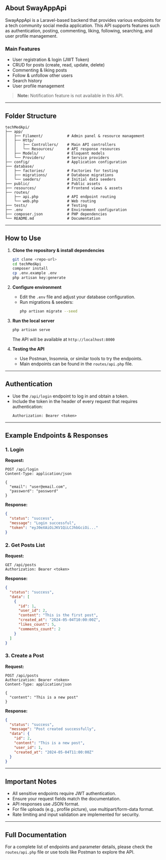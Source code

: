 ## About SwayAppApi

SwayAppApi is a Laravel-based backend that provides various endpoints for a tech community social media application. This API supports features such as authentication, posting, commenting, liking, following, searching, and user profile management.

### Main Features

- User registration & login (JWT Token)
- CRUD for posts (create, read, update, delete)
- Commenting & liking posts
- Follow & unfollow other users
- Search history
- User profile management

> **Note:** Notification feature is not available in this API.

---

## Folder Structure

```
techMedApi/
├── app/
│   ├── Filament/           # Admin panel & resource management
│   ├── Http/
│   │   ├── Controllers/    # Main API controllers
│   │   └── Resources/      # API response resources
│   ├── Models/             # Eloquent models
│   └── Providers/          # Service providers
├── config/                 # Application configuration
├── database/
│   ├── factories/          # Factories for testing
│   ├── migrations/         # Database migrations
│   └── seeders/            # Initial data seeders
├── public/                 # Public assets
├── resources/              # Frontend views & assets
├── routes/
│   ├── api.php             # API endpoint routing
│   └── web.php             # Web routing
├── tests/                  # Testing
├── .env                    # Environment configuration
├── composer.json           # PHP dependencies
└── README.md               # Documentation
```

---

## How to Use

1. **Clone the repository & install dependencies**
   ```bash
   git clone <repo-url>
   cd techMedApi
   composer install
   cp .env.example .env
   php artisan key:generate
   ```

2. **Configure environment**
   - Edit the `.env` file and adjust your database configuration.
   - Run migrations & seeders:
     ```bash
     php artisan migrate --seed
     ```

3. **Run the local server**
   ```bash
   php artisan serve
   ```
   The API will be available at `http://localhost:8000`

4. **Testing the API**
   - Use Postman, Insomnia, or similar tools to try the endpoints.
   - Main endpoints can be found in the `routes/api.php` file.

---

## Authentication

- Use the `/api/login` endpoint to log in and obtain a token.
- Include the token in the header of every request that requires authentication:
  ```
  Authorization: Bearer <token>
  ```

---

## Example Endpoints & Responses

### 1. Login

**Request:**
```http
POST /api/login
Content-Type: application/json

{
  "email": "user@email.com",
  "password": "password"
}
```

**Response:**
```json
{
  "status": "success",
  "message": "Login successful",
  "token": "eyJ0eXAiOiJKV1QiLCJhbGciOi..."
}
```

### 2. Get Posts List

**Request:**
```http
GET /api/posts
Authorization: Bearer <token>
```

**Response:**
```json
{
  "status": "success",
  "data": [
    {
      "id": 1,
      "user_id": 2,
      "content": "This is the first post",
      "created_at": "2024-05-04T10:00:00Z",
      "likes_count": 5,
      "comments_count": 2
    }
  ]
}
```

### 3. Create a Post

**Request:**
```http
POST /api/posts
Authorization: Bearer <token>
Content-Type: application/json

{
  "content": "This is a new post"
}
```

**Response:**
```json
{
  "status": "success",
  "message": "Post created successfully",
  "data": {
    "id": 2,
    "content": "This is a new post",
    "user_id": 1,
    "created_at": "2024-05-04T11:00:00Z"
  }
}
```

---

## Important Notes

- All sensitive endpoints require JWT authentication.
- Ensure your request fields match the documentation.
- API responses use JSON format.
- For file uploads (e.g., profile picture), use multipart/form-data format.
- Rate limiting and input validation are implemented for security.

---

## Full Documentation

For a complete list of endpoints and parameter details, please check the `routes/api.php` file or use tools like Postman to explore the API.
